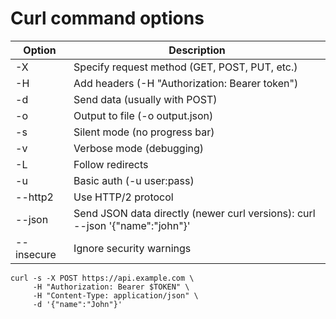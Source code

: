 # Curl command options


| Option     | Description                                                                  |
|------------|------------------------------------------------------------------------------|
| -X         | Specify request method (GET, POST, PUT, etc.)                                |
| -H         | Add headers (-H "Authorization: Bearer token")                               |
| -d         | Send data (usually with POST)                                                |
| -o         | Output to file (-o output.json)                                              |
| -s         | Silent mode (no progress bar)                                                |
| -v         | Verbose mode (debugging)                                                     |
| -L         | Follow redirects                                                             |
| -u         | Basic auth (-u user:pass)                                                    |
| --http2    | Use HTTP/2 protocol                                                          |
| --json     | Send JSON data directly (newer curl versions): curl --json '{"name":"john"}' |
| --insecure | Ignore security warnings                                                     |

```
curl -s -X POST https://api.example.com \
     -H "Authorization: Bearer $TOKEN" \
     -H "Content-Type: application/json" \
     -d '{"name":"John"}'
```